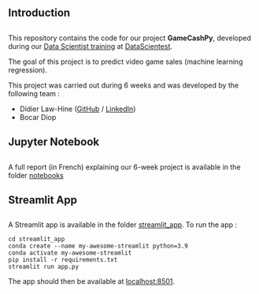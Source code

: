 ##
## Introduction
##
This repository contains the code for our project **GameCashPy**, developed during our [Data Scientist training](https://datascientest.com/en/data-scientist-course) at [DataScientest](https://datascientest.com/).

The goal of this project is to predict video game sales (machine learning regression).

This project was carried out during 6 weeks and was developed by the following team :

- Didier Law-Hine ([GitHub](https://github.com/dlawhine) / [LinkedIn](https://www.linkedin.com/in/didier-lh/))
- Bocar Diop


##
## Jupyter Notebook
##
A full report (in French) explaining our 6-week project is available in the folder [notebooks](./notebooks)


##
## Streamlit App
##
A Streamlit app is available in the folder [streamlit_app](./streamlit_app).
To run the app :

```shell
cd streamlit_app
conda create --name my-awesome-streamlit python=3.9
conda activate my-awesome-streamlit
pip install -r requirements.txt
streamlit run app.py
```

The app should then be available at [localhost:8501](http://localhost:8501).

